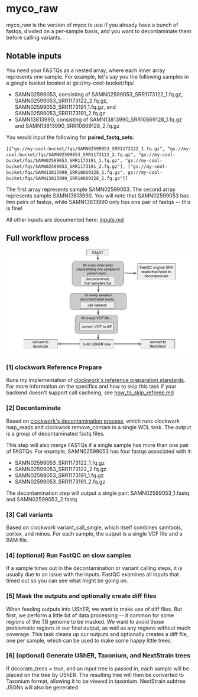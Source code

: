 # myco_raw
myco_raw is the version of myco to use if you already have a bunch of fastqs, divided on a per-sample basis, and you want to decontaminate them before calling variants.

## Notable inputs
You need your FASTQs as a nested array, where each inner array represents one sample. For example, let's say you the following samples in a google bucket located at gs://my-cool-bucket/fqs/
* SAMN02599053, consisting of SAMN02599053_SRR1173122_1.fq.gz, SAMN02599053_SRR1173122_2.fq.gz, SAMN02599053_SRR1173191_1.fq.gz, and SAMN02599053_SRR1173191_2.fq.gz
* SAMN13813990, consisting of SAMN13813990_SRR10869128_1.fq.gz and SAMN13813990_SRR10869128_2.fq.gz

You would input the following for **paired_fastq_sets**:

```
[["gs://my-cool-bucket/fqs/SAMN02599053_SRR1173122_1.fq.gz", "gs://my-cool-bucket/fqs/SAMN02599053_SRR1173122_2.fq.gz", "gs://my-cool-bucket/fqs/SAMN02599053_SRR1173191_1.fq.gz", "gs://my-cool-bucket/fqs/SAMN02599053_SRR1173191_2.fq.gz"], ["gs://my-cool-bucket/fqs/SAMN13813990_SRR10869128_1.fq.gz", gs://my-cool-bucket/fqs/SAMN13813990_SRR10869128_2.fq.gz"]]
```

The first array represents sample SAMN02599053. The second array represents sample SAMN13813990. You will note that SAMN02599053 has two pairs of fastqs, while SAMN13813990 only has one pair of fastqs -- this is fine!

All other inputs are documented here: [inputs.md](./inputs.md)

## Full workflow process
![Flowchart of myco_raw](./doc_making_resources/myco_basic_flowchart.png)

### [1] clockwork Reference Prepare
Runs my implementation of [clockwork's reference preparation standards](https://github.com/iqbal-lab-org/clockwork/wiki/Walkthrough-scripts-only#get-and-index-reference-genomes). For more information on the specifics and how to skip this task if your backend doesn't support call cacheing, see [how_to_skip_refprep.md](./how_to_skip_refprep.md)

### [2] Decontaminate
Based on [clockwork's decontamination process](https://github.com/iqbal-lab-org/clockwork/wiki/Walkthrough-scripts-only#decontaminate-the-reads), which runs clockwork map_reads and clockwork remove_contam in a single WDL task. The output is a group of decontaminated fastq files.

This step will also merge FASTQs if a single sample has more than one pair of FASTQs. For example, SAMN02599053 has four fastqs associated with it: 
* SAMN02599053_SRR1173122_1.fq.gz
* SAMN02599053_SRR1173122_2.fq.gz
* SAMN02599053_SRR1173191_1.fq.gz
* SAMN02599053_SRR1173191_2.fq.gz

The decontamination step will output a single pair: SAMN02599053_1.fastq and SAMN02599053_2.fastq

### [3] Call variants
Based on clockwork variant_call_single, which itself combines samtools, cortex, and minos. For each sample, the output is a single VCF file and a BAM file.

### [4] (optional) Run FastQC on slow samples
If a sample times out in the decontamination or variant calling steps, it is usually due to an issue with the inputs. FastQC examines all inputs that timed out so you can see what might be going on.

### [5] Mask the outputs and optionally create diff files
When feeding outputs into UShER, we want to make use of diff files. But first, we perform a little bit of data processing -- it common for some regions of the TB genome to be masked. We want to avoid those problematic regions in our final output, as well as any regions without much coverage. This task cleans up our outputs and optionally creates a diff file, one per sample, which can be used to make some happy little trees.

### [6] (optional) Generate UShER, Taxonium, and NextStrain trees
If decorate_trees = true, and an input tree is passed in, each sample will be placed on the tree by UShER. The resulting tree will then be converted to Taxonium format, allowing it to be viewed in taxonium. NextStrain subtree JSONs will also be generated.